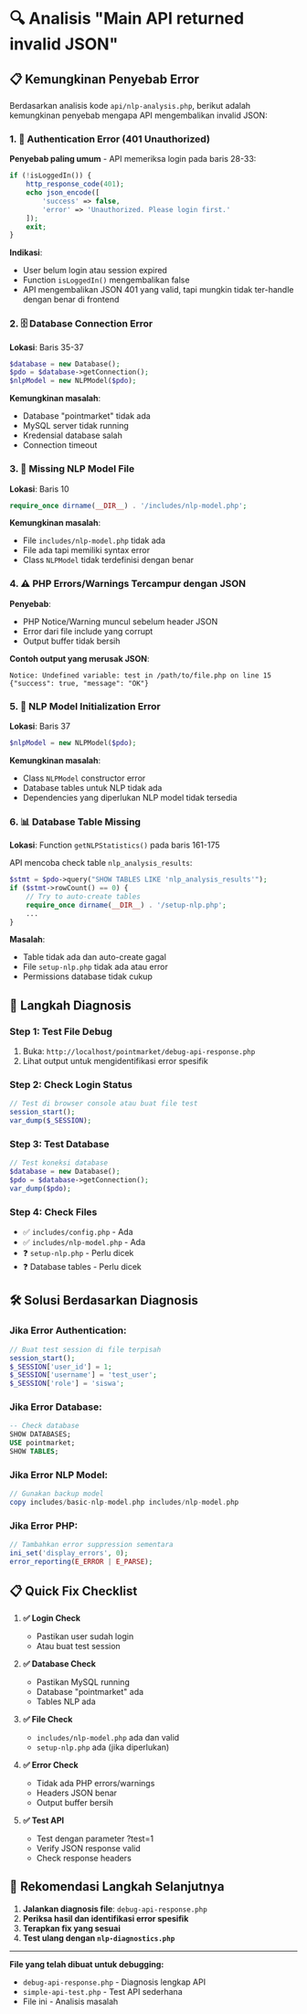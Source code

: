 # 🔍 Analisis "Main API returned invalid JSON" 

## 📋 Kemungkinan Penyebab Error

Berdasarkan analisis kode `api/nlp-analysis.php`, berikut adalah kemungkinan penyebab mengapa API mengembalikan invalid JSON:

### 1. 🚫 **Authentication Error (401 Unauthorized)**
**Penyebab paling umum** - API memeriksa login pada baris 28-33:
```php
if (!isLoggedIn()) {
    http_response_code(401);
    echo json_encode([
        'success' => false,
        'error' => 'Unauthorized. Please login first.'
    ]);
    exit;
}
```

**Indikasi**: 
- User belum login atau session expired
- Function `isLoggedIn()` mengembalikan false
- API mengembalikan JSON 401 yang valid, tapi mungkin tidak ter-handle dengan benar di frontend

### 2. 🗄️ **Database Connection Error**
**Lokasi**: Baris 35-37
```php
$database = new Database();
$pdo = $database->getConnection();
$nlpModel = new NLPModel($pdo);
```

**Kemungkinan masalah**:
- Database "pointmarket" tidak ada
- MySQL server tidak running
- Kredensial database salah
- Connection timeout

### 3. 📁 **Missing NLP Model File**
**Lokasi**: Baris 10
```php
require_once dirname(__DIR__) . '/includes/nlp-model.php';
```

**Kemungkinan masalah**:
- File `includes/nlp-model.php` tidak ada
- File ada tapi memiliki syntax error
- Class `NLPModel` tidak terdefinisi dengan benar

### 4. ⚠️ **PHP Errors/Warnings Tercampur dengan JSON**
**Penyebab**:
- PHP Notice/Warning muncul sebelum header JSON
- Error dari file include yang corrupt
- Output buffer tidak bersih

**Contoh output yang merusak JSON**:
```
Notice: Undefined variable: test in /path/to/file.php on line 15
{"success": true, "message": "OK"}
```

### 5. 🔧 **NLP Model Initialization Error**
**Lokasi**: Baris 37
```php
$nlpModel = new NLPModel($pdo);
```

**Kemungkinan masalah**:
- Class `NLPModel` constructor error
- Database tables untuk NLP tidak ada
- Dependencies yang diperlukan NLP model tidak tersedia

### 6. 📊 **Database Table Missing**
**Lokasi**: Function `getNLPStatistics()` pada baris 161-175

API mencoba check table `nlp_analysis_results`:
```php
$stmt = $pdo->query("SHOW TABLES LIKE 'nlp_analysis_results'");
if ($stmt->rowCount() == 0) {
    // Try to auto-create tables
    require_once dirname(__DIR__) . '/setup-nlp.php';
    ...
}
```

**Masalah**:
- Table tidak ada dan auto-create gagal
- File `setup-nlp.php` tidak ada atau error
- Permissions database tidak cukup

## 🔧 **Langkah Diagnosis**

### Step 1: Test File Debug
1. Buka: `http://localhost/pointmarket/debug-api-response.php`
2. Lihat output untuk mengidentifikasi error spesifik

### Step 2: Check Login Status
```php
// Test di browser console atau buat file test
session_start();
var_dump($_SESSION);
```

### Step 3: Test Database
```php
// Test koneksi database
$database = new Database();
$pdo = $database->getConnection();
var_dump($pdo);
```

### Step 4: Check Files
- ✅ `includes/config.php` - Ada
- ✅ `includes/nlp-model.php` - Ada  
- ❓ `setup-nlp.php` - Perlu dicek
- ❓ Database tables - Perlu dicek

## 🛠️ **Solusi Berdasarkan Diagnosis**

### Jika Error Authentication:
```php
// Buat test session di file terpisah
session_start();
$_SESSION['user_id'] = 1;
$_SESSION['username'] = 'test_user';
$_SESSION['role'] = 'siswa';
```

### Jika Error Database:
```sql
-- Check database
SHOW DATABASES;
USE pointmarket;
SHOW TABLES;
```

### Jika Error NLP Model:
```php
// Gunakan backup model
copy includes/basic-nlp-model.php includes/nlp-model.php
```

### Jika Error PHP:
```php
// Tambahkan error suppression sementara
ini_set('display_errors', 0);
error_reporting(E_ERROR | E_PARSE);
```

## 📋 **Quick Fix Checklist**

1. **✅ Login Check**
   - Pastikan user sudah login
   - Atau buat test session

2. **✅ Database Check**  
   - Pastikan MySQL running
   - Database "pointmarket" ada
   - Tables NLP ada

3. **✅ File Check**
   - `includes/nlp-model.php` ada dan valid
   - `setup-nlp.php` ada (jika diperlukan)

4. **✅ Error Check**
   - Tidak ada PHP errors/warnings
   - Headers JSON benar
   - Output buffer bersih

5. **✅ Test API**
   - Test dengan parameter ?test=1
   - Verify JSON response valid
   - Check response headers

## 🎯 **Rekomendasi Langkah Selanjutnya**

1. **Jalankan diagnosis file**: `debug-api-response.php`
2. **Periksa hasil dan identifikasi error spesifik**
3. **Terapkan fix yang sesuai**
4. **Test ulang dengan `nlp-diagnostics.php`**

---

**File yang telah dibuat untuk debugging:**
- `debug-api-response.php` - Diagnosis lengkap API
- `simple-api-test.php` - Test API sederhana
- File ini - Analisis masalah
